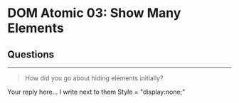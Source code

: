 # DOM Atomic 03: Show Many Elements

## Questions

---

> How did you go about hiding elements initially?

Your reply here... I write next to them Style = "display:none;"